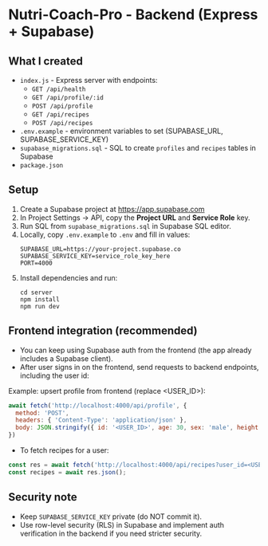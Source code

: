 # Nutri-Coach-Pro - Backend (Express + Supabase)

## What I created
- `index.js` - Express server with endpoints:
  - `GET /api/health`
  - `GET /api/profile/:id`
  - `POST /api/profile`
  - `GET /api/recipes`
  - `POST /api/recipes`
- `.env.example` - environment variables to set (SUPABASE_URL, SUPABASE_SERVICE_KEY)
- `supabase_migrations.sql` - SQL to create `profiles` and `recipes` tables in Supabase
- `package.json`

## Setup
1. Create a Supabase project at https://app.supabase.com
2. In Project Settings -> API, copy the **Project URL** and **Service Role** key.
3. Run SQL from `supabase_migrations.sql` in Supabase SQL editor.
4. Locally, copy `.env.example` to `.env` and fill in values:
   ```
   SUPABASE_URL=https://your-project.supabase.co
   SUPABASE_SERVICE_KEY=service_role_key_here
   PORT=4000
   ```
5. Install dependencies and run:
   ```
   cd server
   npm install
   npm run dev
   ```

## Frontend integration (recommended)
- You can keep using Supabase auth from the frontend (the app already includes a Supabase client).
- After user signs in on the frontend, send requests to backend endpoints, including the user id:

Example: upsert profile from frontend (replace <USER_ID>):
```js
await fetch('http://localhost:4000/api/profile', {
  method: 'POST',
  headers: { 'Content-Type': 'application/json' },
  body: JSON.stringify({ id: '<USER_ID>', age: 30, sex: 'male', height: 180 })
})
```

- To fetch recipes for a user:
```js
const res = await fetch('http://localhost:4000/api/recipes?user_id=<USER_ID>');
const recipes = await res.json();
```

## Security note
- Keep `SUPABASE_SERVICE_KEY` private (do NOT commit it).
- Use row-level security (RLS) in Supabase and implement auth verification in the backend if you need stricter security.
